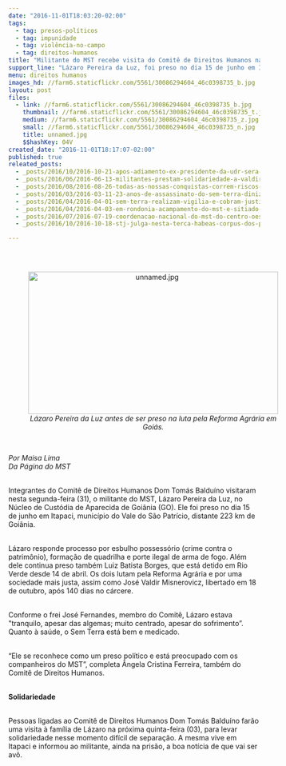 ```yaml
---
date: "2016-11-01T18:03:20-02:00"
tags:
  - tag: presos-políticos
  - tag: impunidade
  - tag: violência-no-campo
  - tag: direitos-humanos
title: "Militante do MST recebe visita do Comitê de Direitos Humanos na prisão "
support_line: "Lázaro Pereira da Luz, foi preso no dia 15 de junho em Itapaci, "
menu: direitos humanos
images_hd: //farm6.staticflickr.com/5561/30086294604_46c0398735_b.jpg
layout: post
files:
  - link: //farm6.staticflickr.com/5561/30086294604_46c0398735_b.jpg
    thumbnail: //farm6.staticflickr.com/5561/30086294604_46c0398735_t.jpg
    medium: //farm6.staticflickr.com/5561/30086294604_46c0398735_z.jpg
    small: //farm6.staticflickr.com/5561/30086294604_46c0398735_n.jpg
    title: unnamed.jpg
    $$hashKey: 04V
created_date: "2016-11-01T18:17:07-02:00"
published: true
releated_posts:
  - _posts/2016/10/2016-10-21-apos-adiamento-ex-presidente-da-udr-sera-julgado-em-curitiba.md
  - _posts/2016/06/2016-06-13-militantes-prestam-solidariedade-a-valdir-misnerovicz-e-luiz-batista.md
  - _posts/2016/08/2016-08-26-todas-as-nossas-conquistas-correm-riscos-de-serem-anuladas-alerta-advogado-popular.md
  - _posts/2016/03/2016-03-11-23-anos-de-assassinato-do-sem-terra-diniz-bento-da-silva-o-teixeirinha.md
  - _posts/2016/04/2016-04-01-sem-terra-realizam-vigilia-e-cobram-justica-em-memoria-de-fabio-santos.md
  - _posts/2016/04/2016-04-03-em-rondonia-acampamento-do-mst-e-sitiado-por-pistoleiros.md
  - _posts/2016/07/2016-07-19-coordenacao-nacional-do-mst-do-centro-oeste-manifesta-solidariedade-aos-presos-politicos-do-movimento.md
  - _posts/2016/10/2016-10-18-stj-julga-nesta-terca-habeas-corpus-dos-presos-politicos-do-mst.md

---
```

<p>&nbsp;</p>

<div style="text-align:center">
<figure class="image" style="display:inline-block"><img alt="unnamed.jpg" height="285" src="//farm6.staticflickr.com/5561/30086294604_46c0398735_b.jpg" width="500" />
<figcaption><em>L&aacute;zaro Pereira da Luz antes de ser preso na luta pela Reforma Agr&aacute;ria em Goi&aacute;s.</em></figcaption>
</figure>
</div>

<p><br />
<em>Por Maisa Lima<br />
Da P&aacute;gina do MST&nbsp;</em></p>

<p><br />
Integrantes do Comit&ecirc; de Direitos Humanos Dom Tom&aacute;s Baldu&iacute;no visitaram nesta segunda-feira (31), o militante do MST, L&aacute;zaro Pereira da Luz, no N&uacute;cleo de Cust&oacute;dia de Aparecida de Goi&acirc;nia (GO). Ele foi preso no dia 15 de junho em Itapaci, munic&iacute;pio do Vale do S&atilde;o Patr&iacute;cio, distante 223 km de Goi&acirc;nia.</p>

<p><br />
L&aacute;zaro responde processo por esbulho possess&oacute;rio (crime contra o patrim&ocirc;nio), forma&ccedil;&atilde;o de quadrilha e porte ilegal de arma de fogo. Al&eacute;m dele continua preso tamb&eacute;m Luiz Batista Borges, que est&aacute; detido em Rio Verde desde 14 de abril. Os dois lutam pela Reforma Agr&aacute;ria e por uma sociedade mais justa, assim como Jos&eacute; Valdir Misnerovicz, libertado em 18 de outubro, ap&oacute;s 140 dias no c&aacute;rcere.</p>

<p><br />
Conforme o frei Jos&eacute; Fernandes, membro do Comit&ecirc;, L&aacute;zaro estava &quot;tranquilo, apesar das algemas; muito centrado, apesar do sofrimento&rdquo;. Quanto &agrave; sa&uacute;de, o Sem Terra est&aacute; bem e medicado.</p>

<p><br />
&ldquo;Ele se reconhece como um preso pol&iacute;tico e est&aacute; preocupado com os companheiros do MST&rdquo;, completa &Acirc;ngela Cristina Ferreira, tamb&eacute;m do Comit&ecirc; de Direitos Humanos.</p>

<p><br />
<strong>Solidariedade</strong></p>

<p><br />
Pessoas ligadas ao Comit&ecirc; de Direitos Humanos Dom Tom&aacute;s Baldu&iacute;no far&atilde;o uma visita &agrave; fam&iacute;lia de L&aacute;zaro na pr&oacute;xima quinta-feira (03),&nbsp;para levar solidariedade nesse momento dif&iacute;cil de separa&ccedil;&atilde;o. A mesma&nbsp;vive em Itapaci e informou ao militante, ainda na pris&atilde;o, a boa not&iacute;cia de que vai ser av&ocirc;.&nbsp;</p>
